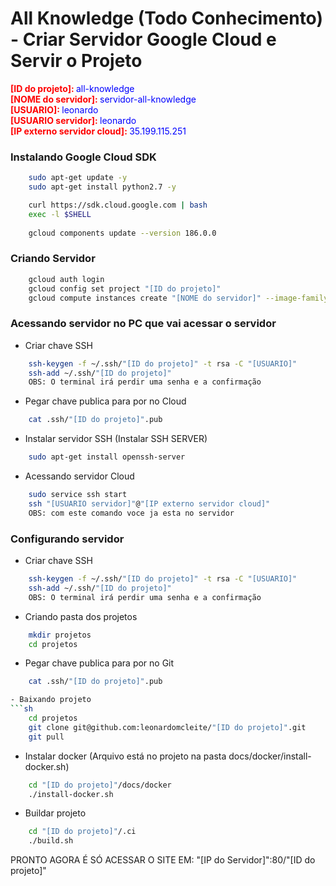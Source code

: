 # All Knowledge (Todo Conhecimento) - Criar Servidor Google Cloud e Servir o Projeto

<p style="margin: 0">
    <b style="color: red">[ID do projeto]: </b>
    <span style="color: blue">all-knowledge</span>
</p>
<p style="margin: 0">
    <b style="color: red">[NOME do servidor]: </b>
    <span style="color: blue">servidor-all-knowledge</span>
</p>
<p style="margin: 0">
    <b style="color: red">[USUARIO]: </b>
    <span style="color: blue">leonardo</span>
</p>
<p style="margin: 0">
    <b style="color: red">[USUARIO servidor]: </b>
    <span style="color: blue">leonardo</span>
</p>
<p style="margin: 0">
    <b style="color: red">[IP externo servidor cloud]: </b>
    <span style="color: blue">35.199.115.251</span>
</p>


### Instalando Google Cloud SDK
```sh
	sudo apt-get update -y
	sudo apt-get install python2.7 -y

	curl https://sdk.cloud.google.com | bash
	exec -l $SHELL
	
	gcloud components update --version 186.0.0
```
### Criando Servidor
```sh
	gcloud auth login
	gcloud config set project "[ID do projeto]"
	gcloud compute instances create "[NOME do servidor]" --image-family=ubuntu-1604-lts --image-project=ubuntu-os-cloud --zone southamerica-east1-a
```

### Acessando servidor no PC que vai acessar o servidor

- Criar chave SSH
```sh
	ssh-keygen -f ~/.ssh/"[ID do projeto]" -t rsa -C "[USUARIO]"
	ssh-add ~/.ssh/"[ID do projeto]"
	OBS: O terminal irá perdir uma senha e a confirmação
```

- Pegar chave publica para por no Cloud
```sh
	cat .ssh/"[ID do projeto]".pub
```

- Instalar servidor SSH (Instalar SSH SERVER)
```sh
	sudo apt-get install openssh-server
```

- Acessando servidor Cloud
```sh
	sudo service ssh start
	ssh "[USUARIO servidor]"@"[IP externo servidor cloud]"
	OBS: com este comando voce ja esta no servidor
```

### Configurando servidor

- Criar chave SSH
```sh
	ssh-keygen -f ~/.ssh/"[ID do projeto]" -t rsa -C "[USUARIO]"
	ssh-add ~/.ssh/"[ID do projeto]"
	OBS: O terminal irá perdir uma senha e a confirmação
```

- Criando pasta dos projetos
```sh	
	mkdir projetos
	cd projetos
```

- Pegar chave publica para por no Git
```sh	
	cat .ssh/"[ID do projeto]".pub

- Baixando projeto
```sh
	cd projetos
	git clone git@github.com:leonardomcleite/"[ID do projeto]".git
	git pull
```

- Instalar docker (Arquivo está no projeto na pasta docs/docker/install-docker.sh)
```sh	
	cd "[ID do projeto]"/docs/docker
	./install-docker.sh
```

- Buildar projeto
```sh	
	cd "[ID do projeto]"/.ci
	./build.sh
```

PRONTO AGORA É SÓ ACESSAR O SITE EM: "[IP do Servidor]":80/"[ID do projeto]"

